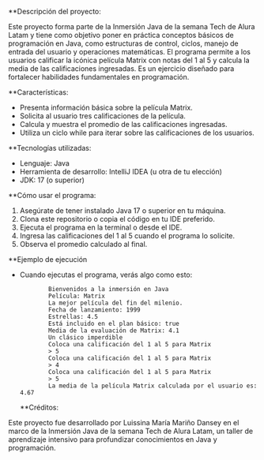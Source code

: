  **Descripción del proyecto:
 
Este proyecto forma parte de la Inmersión Java de la semana Tech de Alura Latam y tiene como objetivo poner en práctica conceptos básicos de programación en Java, como estructuras de control, ciclos, manejo de entrada del usuario y operaciones matemáticas.
El programa permite a los usuarios calificar la icónica película Matrix con notas del 1 al 5 y calcula la media de las calificaciones ingresadas. Es un ejercicio diseñado para fortalecer habilidades fundamentales en programación.

  **Características:
  
- Presenta información básica sobre la película Matrix.
- Solicita al usuario tres calificaciones de la película.
- Calcula y muestra el promedio de las calificaciones ingresadas.
- Utiliza un ciclo while para iterar sobre las calificaciones de los usuarios.

 **Tecnologías utilizadas:
  
- Lenguaje: Java
- Herramienta de desarrollo: IntelliJ IDEA (u otra de tu elección)
- JDK: 17 (o superior)

 **Cómo usar el programa:
  
1. Asegúrate de tener instalado Java 17 o superior en tu máquina.
2. Clona este repositorio o copia el código en tu IDE preferido.
3. Ejecuta el programa en la terminal o desde el IDE.
4. Ingresa las calificaciones del 1 al 5 cuando el programa lo solicite.
5. Observa el promedio calculado al final.

  **Ejemplo de ejecución
- Cuando ejecutas el programa, verás algo como esto:
  
              Bienvenidos a la inmersión en Java
              Película: Matrix
              La mejor película del fin del milenio.
              Fecha de lanzamiento: 1999
              Estrellas: 4.5
              Está incluido en el plan básico: true
              Media de la evaluación de Matrix: 4.1
              Un clásico imperdible
              Coloca una calificación del 1 al 5 para Matrix
              > 5
              Coloca una calificación del 1 al 5 para Matrix
              > 4
              Coloca una calificación del 1 al 5 para Matrix
              > 5
              La media de la película Matrix calculada por el usuario es: 4.67

  **Créditos:
  
Este proyecto fue desarrollado por Luissina María Mariño Dansey en el marco de la Inmersión Java de la semana Tech de Alura Latam, un taller de aprendizaje intensivo para profundizar conocimientos en Java y programación.
